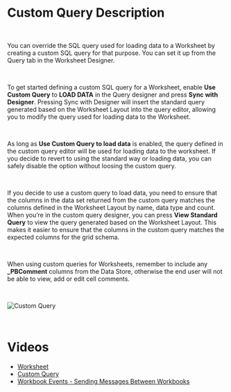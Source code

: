 # Custom Query Description

<br/>

You can override the SQL query used for loading data to a Worksheet by creating a custom SQL query for that purpose. You can set it up from the Query tab in the Worksheet Designer.

<br/>

To get started defining a custom SQL query for a Worksheet, enable **Use Custom Query** to **LOAD DATA** in the Query designer and press **Sync with Designer**. Pressing Sync with Designer will insert the standard query generated based on the Worksheet Layout into the query editor, allowing you to modify the query used for loading data to the Worksheet.

<br/>

As long as **Use Custom Query to load data** is enabled, the query defined in the custom query editor will be used for loading data to the worksheet. If you decide to revert to using the standard way or loading data, you can safely disable the option without loosing the custom query.

<br/>

If you decide to use a custom query to load data, you need to ensure that the columns in the data set returned from the custom query matches the columns defined in the Worksheet Layout by name, data type and count. When you’re in the custom query designer, you can press **View Standard Query** to view the query generated based on the Worksheet Layout. This makes it easier to ensure that the columns in the custom query matches the expected columns for the grid schema. 

<br/>

When using custom queries for Worksheets, remember to include any **_PBComment** columns from the Data Store, otherwise the end user will not be able to view, add or edit cell comments.

<br/>

![Custom Query](https://profitbasedocs.blob.core.windows.net/images/Custom%20Query.png)

<br/>

# Videos

* [Worksheet](../../videos/worksheet.md)
* [Custom Query](https://profitbasedocs.blob.core.windows.net/videos/Worksheet%20-%20Custom%20Query.mp4)
* [Workbook Events - Sending Messages Between Workbooks](https://profitbasedocs.blob.core.windows.net/videos/Workbook%20Interactions%20-%20Sending%20Messages%20Between%20Workbooks.mp4)